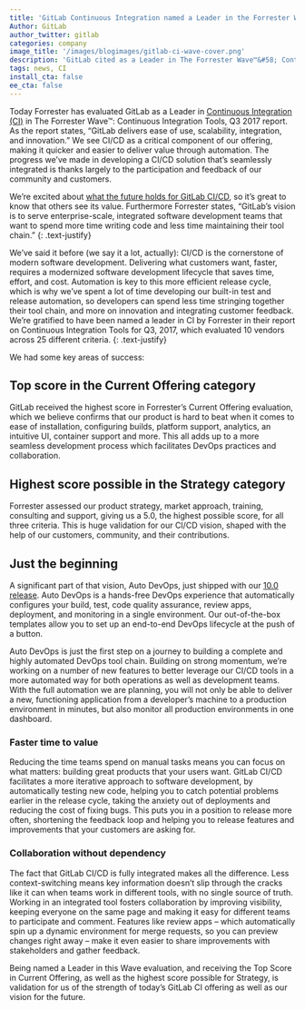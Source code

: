 ```yaml
---
title: 'GitLab Continuous Integration named a Leader in the Forrester Wave™'
Author: GitLab
author_twitter: gitlab
categories: company
image_title: '/images/blogimages/gitlab-ci-wave-cover.png'
description: 'GitLab cited as a Leader in The Forrester Wave™&#58; Continuous Integration Tools, Q3 2017 report released today.'
tags: news, CI
install_cta: false
ee_cta: false
---
```


Today Forrester has evaluated GitLab as a Leader in [Continuous Integration (CI)](/features/continuous-integration/) in The Forrester Wave™: Continuous Integration Tools, Q3 2017 report. As the report states, “GitLab delivers ease of use, scalability, integration, and innovation.” We see CI/CD as a critical component of our offering, making it quicker and easier to deliver value through automation. The progress we’ve made in developing a CI/CD solution that’s seamlessly integrated is thanks largely to the participation and feedback of our community and customers.

<!-- more -->

We’re excited about [what the future holds for GitLab CI/CD](/direction/#ci--cd), so it’s great to know that others see its value. Furthermore Forrester states, “GitLab’s vision is to serve enterprise-scale, integrated software development teams that want to spend more time writing code and less time maintaining their tool chain.”
{: .text-justify}

We’ve said it before (we say it a lot, actually): CI/CD is the cornerstone of modern software development. Delivering what customers want, faster, requires a modernized software development lifecycle that saves time, effort, and cost. Automation is key to this more efficient release cycle, which is why we’ve spent a lot of time developing our built-in test and release automation, so developers can spend less time stringing together their tool chain, and more on innovation and integrating customer feedback. We’re gratified to have been named a leader in CI by Forrester in their report on Continuous Integration Tools for Q3, 2017, which evaluated 10 vendors across 25 different criteria.
{: .text-justify}

We had some key areas of success:

## Top score in the Current Offering category

GitLab received the highest score in Forrester’s Current Offering evaluation, which we believe confirms that our product is hard to beat when it comes to ease of installation, configuring builds, platform support, analytics, an intuitive UI, container support and more. This all adds up to a more seamless development process which facilitates DevOps practices and collaboration.

## Highest score possible in the Strategy category

Forrester assessed our product strategy, market approach, training, consulting and support, giving us a 5.0, the highest possible score, for all three criteria. This is huge validation for our CI/CD vision, shaped with the help of our customers, community, and their contributions.

## Just the beginning

A significant part of that vision, Auto DevOps, just shipped with our [10.0 release](/releases/2017/09/22/gitlab-10-0-released/). Auto DevOps is a hands-free DevOps experience that automatically configures your build, test, code quality assurance, review apps, deployment, and monitoring in a single environment. Our out-of-the-box templates allow you to set up an end-to-end DevOps lifecycle at the push of a button.

Auto DevOps is just the first step on a journey to building a complete and highly automated DevOps tool chain. Building on strong momentum, we’re working on a number of new features to better leverage our CI/CD tools in a more automated way for both operations as well as development teams. With the full automation we are planning, you will not only be able to deliver a new, functioning application from a developer’s machine to a production environment in minutes, but also monitor all production environments in one dashboard.

### Faster time to value

Reducing the time teams spend on manual tasks means you can focus on what matters: building great products that your users want. GitLab CI/CD facilitates a more iterative approach to software development, by automatically testing new code, helping you to catch potential problems earlier in the release cycle, taking the anxiety out of deployments and reducing the cost of fixing bugs. This puts you in a position to release more often, shortening the feedback loop and helping you to release features and improvements that your customers are asking for.

### Collaboration without dependency

The fact that GitLab CI/CD is fully integrated makes all the difference. Less context-switching means key information doesn’t slip through the cracks like it can when teams work in different tools, with no single source of truth. Working in an integrated tool fosters collaboration by improving visibility, keeping everyone on the same page and making it easy for different teams to participate and comment. Features like review apps – which automatically spin up a dynamic environment for merge requests, so you can preview changes right away – make it even easier to share improvements with stakeholders and gather feedback.

Being named a Leader in this Wave evaluation, and receiving the Top Score in Current Offering, as well as the highest score possible for Strategy, is validation for us of the strength of today’s GitLab CI offering as well as our vision for the future.
